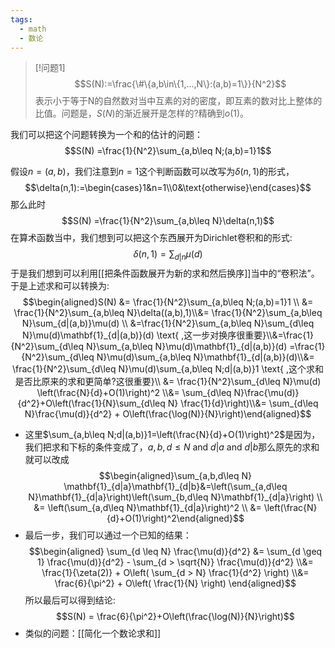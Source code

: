 ```yaml
---
tags:
  - math
  - 数论
---
```

> [!问题1]
> $$S(N):=\frac{\#\{a,b\in\{1,...,N\}:(a,b)=1\}}{N^2}$$表示小于等于N的自然数对当中互素的对的密度，即互素的数对比上整体的比值。问题是，$S(N)$的渐近展开是怎样的?精确到$o(1)$。


我们可以把这个问题转换为一个和的估计的问题：$$S(N) =\frac{1}{N^2}\sum_{a,b\leq N;(a,b)=1}1$$

假设$n =(a,b)$，我们注意到$n=1$这个判断函数可以改写为$\delta(n,1)$的形式，$$\delta(n,1):=\begin{cases}1&n=1\\0&\text{otherwise}\end{cases}$$那么此时$$S(N) =\frac{1}{N^2}\sum_{a,b\leq N}\delta(n,1)$$
在算术函数当中，我们想到可以把这个东西展开为Dirichlet卷积和的形式:$$\delta(n,1) =\sum_{d|n}\mu(d)$$
于是我们想到可以利用[[把条件函数展开为新的求和然后换序]]当中的“卷积法”。于是上述求和可以转换为:$$\begin{aligned}S(N)
&= \frac{1}{N^2}\sum_{a,b\leq N;(a,b)=1}1 \\ &=
\frac{1}{N^2}\sum_{a,b\leq N}\delta((a,b),1)\\&=
\frac{1}{N^2}\sum_{a,b\leq N}\sum_{d|(a,b)}\mu(d) \\
 &=\frac{1}{N^2}\sum_{a,b\leq N}\sum_{d\leq
 N}\mu(d)\mathbf{1}_{d|(a,b)}(d) \text{
  ,这一步对换序很重要}\\&=\frac{1}{N^2}\sum_{d\leq
  N}\sum_{a,b\leq N}\mu(d)\mathbf{1}_{d|(a,b)}(d)
  =\frac{1}{N^2}\sum_{d\leq N}\mu(d)\sum_{a,b\leq
  N}\mathbf{1}_{d|(a,b)}(d)\\&= \frac{1}{N^2}\sum_{d\leq
 N}\mu(d)\sum_{a,b\leq N;d|(a,b)}1 \text{
  ,这个求和是否比原来的求和更简单?这很重要}\\ &=
  \frac{1}{N^2}\sum_{d\leq N}\mu(d)
 \left(\frac{N}{d}+O(1)\right)^2 \\&= \sum_{d\leq
  N}\frac{\mu(d)}{d^2}+O\left(\frac{1}{N}\sum_{d\leq N}
  \frac{1}{d}\right)\\&= \sum_{d\leq N}\frac{\mu(d)}{d^2} +
  O\left(\frac{\log(N)}{N}\right)\end{aligned}$$
* 这里$\sum_{a,b\leq N;d|(a,b)}1=\left(\frac{N}{d}+O(1)\right)^2$是因为，我们把求和下标的条件变成了，$a,b,d\leq N \text{ and } d|a \text{ and }d|b$那么原先的求和就可以改成$$\begin{aligned}\sum_{a,b,d\leq N} \mathbf{1}_{d|a}\mathbf{1}_{d|b}&=\left(\sum_{a,d\leq N}\mathbf{1}_{d|a}\right)\left(\sum_{b,d\leq N}\mathbf{1}_{d|a}\right) \\ &= \left(\sum_{a,d\leq N}\mathbf{1}_{d|a}\right)^2 \\ &= \left(\frac{N}{d}+O(1)\right)^2\end{aligned}$$
* 最后一步，我们可以通过一个已知的结果：$$\begin{aligned}
\sum_{d \leq N} \frac{\mu(d)}{d^2} 
&= \sum_{d \geq 1} \frac{\mu(d)}{d^2} - \sum_{d > \sqrt{N}} \frac{\mu(d)}{d^2} \\&= \frac{1}{\zeta(2)} + O\left( \sum_{d > N} \frac{1}{d^2} \right) \\&= \frac{6}{\pi^2} + O\left( \frac{1}{N} \right)
\end{aligned}$$
所以最后可以得到结论:$$S(N) =
 \frac{6}{\pi^2}+O\left(\frac{\log(N)}{N}\right)$$
* 类似的问题：[[简化一个数论求和]]